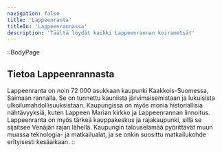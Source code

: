 ```yaml
---
navigation: false
title: 'Lappeenranta'
titleIn: 'Lappeenrannassa'
description: 'Täältä löydät kaikki Lappeenrannan koirametsät'
---
```


::BodyPage
## Tietoa Lappeenrannasta
Lappeenranta on noin 72 000 asukkaan kaupunki Kaakkois-Suomessa, Saimaan rannalla. Se on tunnettu kauniista järvimaisemistaan ja lukuisista ulkoilumahdollisuuksistaan. Kaupungissa on myös monia historiallisia nähtävyyksiä, kuten Lappeen Marian kirkko ja Lappeenrannan linnoitus. Lappeenranta on myös tärkeä kauppakeskus ja rajakaupunki, sillä se sijaitsee Venäjän rajan lähellä. Kaupungin talouselämää pyörittävät muun muassa teknologia- ja matkailualat, ja se onkin suosittu matkailukohde erityisesti kesäaikaan.
::